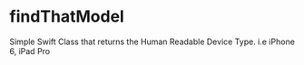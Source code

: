 # findThatModel
Simple Swift Class that returns the Human Readable Device Type. i.e iPhone 6, iPad Pro 
